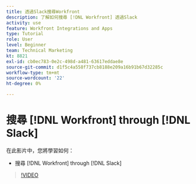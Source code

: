 ```yaml
---
title: 透過Slack搜尋Workfront
description: 了解如何搜尋 [!DNL Workfront] 透過Slack
activity: use
feature: Workfront Integrations and Apps
type: Tutorial
role: User
level: Beginner
team: Technical Marketing
kt: 8821
exl-id: cb0ec783-0e2c-498d-a481-63617eddae8e
source-git-commit: d1f5c4a558f737cb8188e209a16b91b67d32285c
workflow-type: tm+mt
source-wordcount: '22'
ht-degree: 0%

---
```


# 搜尋 [!DNL Workfront] through [!DNL Slack]

在此影片中，您將學習如何：

* 搜尋 [!DNL Workfront] through [!DNL Slack]

>[!VIDEO](https://video.tv.adobe.com/v/335121/?quality=12)
